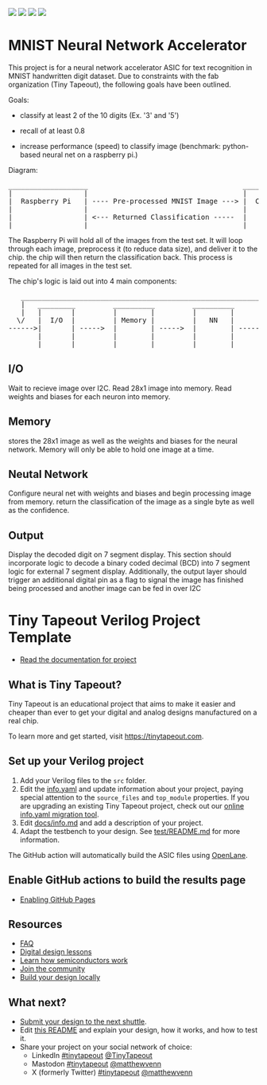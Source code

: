 ![](../../workflows/gds/badge.svg) ![](../../workflows/docs/badge.svg) ![](../../workflows/test/badge.svg) ![](../../workflows/fpga/badge.svg)

# MNIST Neural Network Accelerator
This project is for a neural network accelerator ASIC for text recognition in MNIST handwritten digit dataset.
Due to constraints with the fab organization (Tiny Tapeout), the following goals have been outlined.

Goals:

* classify at least 2 of the 10 digits (Ex. '3' and '5')

* recall of at least 0.8

* increase performance (speed) to classify image (benchmark: python-based neural net on a raspberry pi.)

Diagram:

<pre>
___________________                                     __________                            _____
|                 |                                     |        |                           |  7  |
|  Raspberry Pi   | ---- Pre-processed MNIST Image ---> |  Chip  | --- 4-pin BCD number ---> | seg |
|                 |                                     |        |                           |disp |
|                 | <--- Returned Classification -----  |        |                           |     |
|_________________|                                     |________|                           |_____|
</pre>
The Raspberry Pi will hold all of the images from the test set. It will loop through each image, preprocess it (to reduce data size), and deliver it to the chip. the chip will then return the classification back. This process is repeated for all images in the test set.

The chip's logic is laid out into 4 main components:
<pre>
   _________________________________________________________________________
   |   _________         __________         __________         __________    |
   |   |       |         |        |         |        |         |        |    |
  \/   |  I/O  |         | Memory |         |   NN   |         | Output |    |
------>|       | ----->  |        | ----->  |        | ----->  |        | --->
       |       |         |        |         |        |         |        |
       |_______|         |________|         |________|         |________|
</pre>

## I/O
Wait to recieve image over I2C. Read 28x1 image into memory. Read weights and biases for each neuron into memory.

## Memory
stores the 28x1 image as well as the weights and biases for the neural network. Memory will only be able to hold one image at a time.

## Neutal Network
Configure neural net with weights and biases and begin processing image from memory. return the classification of the image as a single byte as well as the confidence.

## Output
Display the decoded digit on 7 segment display. This section should incorporate logic to decode a binary coded decimal (BCD) into 7 segment logic for external 7 segment display.
Additionally, the output layer should trigger an additional digital pin as a flag to signal the image has finished being processed and another image can be fed in over I2C


# Tiny Tapeout Verilog Project Template

- [Read the documentation for project](docs/info.md)

## What is Tiny Tapeout?

Tiny Tapeout is an educational project that aims to make it easier and cheaper than ever to get your digital and analog designs manufactured on a real chip.

To learn more and get started, visit https://tinytapeout.com.

## Set up your Verilog project

1. Add your Verilog files to the `src` folder.
2. Edit the [info.yaml](info.yaml) and update information about your project, paying special attention to the `source_files` and `top_module` properties. If you are upgrading an existing Tiny Tapeout project, check out our [online info.yaml migration tool](https://tinytapeout.github.io/tt-yaml-upgrade-tool/).
3. Edit [docs/info.md](docs/info.md) and add a description of your project.
4. Adapt the testbench to your design. See [test/README.md](test/README.md) for more information.

The GitHub action will automatically build the ASIC files using [OpenLane](https://www.zerotoasiccourse.com/terminology/openlane/).

## Enable GitHub actions to build the results page

- [Enabling GitHub Pages](https://tinytapeout.com/faq/#my-github-action-is-failing-on-the-pages-part)

## Resources

- [FAQ](https://tinytapeout.com/faq/)
- [Digital design lessons](https://tinytapeout.com/digital_design/)
- [Learn how semiconductors work](https://tinytapeout.com/siliwiz/)
- [Join the community](https://tinytapeout.com/discord)
- [Build your design locally](https://docs.google.com/document/d/1aUUZ1jthRpg4QURIIyzlOaPWlmQzr-jBn3wZipVUPt4)

## What next?

- [Submit your design to the next shuttle](https://app.tinytapeout.com/).
- Edit [this README](README.md) and explain your design, how it works, and how to test it.
- Share your project on your social network of choice:
  - LinkedIn [#tinytapeout](https://www.linkedin.com/search/results/content/?keywords=%23tinytapeout) [@TinyTapeout](https://www.linkedin.com/company/100708654/)
  - Mastodon [#tinytapeout](https://chaos.social/tags/tinytapeout) [@matthewvenn](https://chaos.social/@matthewvenn)
  - X (formerly Twitter) [#tinytapeout](https://twitter.com/hashtag/tinytapeout) [@matthewvenn](https://twitter.com/matthewvenn)
